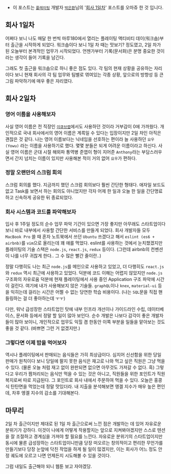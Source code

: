 * 이 포스트는 [`플레이팅`](https://plating.co.kr) 개발자 [`박은환`](https://www.facebook.com/park.dainel)님의 '[회사 1일차](http://dainelpark.github.io/2016/07/05/%ED%9A%8C%EC%82%AC-1%EC%9D%BC-%EC%B0%A8.html)' 포스트를 오마쥬 한 것 입니다.

## 회사 1일차
어쩌다 보니 나도 매달 한 번씩 마루180에서 열리는 플레이팅 액티비티 데이(워크숍)부터
출근을 시작하게 되었다. 워크숍이다 보니 1일 차 때는 맛보기? 정도였고, 2일 차가 된 오늘부터
본격적인 업무가 시작되었다. 언젠가부터 기록(문서화)은 분명 중요한 것이라는 생각이 들어
기록을 남긴다.

그래도 첫 출근을 워크숍으로 하니 좋은 점도 있다. 각 팀의 현재 상황을 공유하는 자리이다 보니 현재 회사의 각 팀 업무와 팀별로 엮여있는 각종 상황, 앞으로의 방향성 등 큰 그림 파악하기에 매우 좋은 자리였다.

## 회사 2일차
### 영어 이름을 사용해보자
사실 영어 이름은 전 직장인 [`이큐브랩`](http://ecubelabs.com)에서도 사용하던 것이라 거부감이 0에 가까웠다. 개인적으로 국내 회사에서의 영어 이름은 계륵일 수 있다는 입장이지만 2일 차인 아직은 괜찮은 것 같다. 나는 영어 이름보다는 닉네임을 선호하는 편이라 늘 사용하던 `요우(Yowu)` 라는 이름을 사용하기로 했다. 몇몇 분들은 되게 어려운 이름이라고 하신다. 사실 영어 이름은 군대 시절 해외파 통역병 준엽이 형이 지어준 `Anthony`라는 부담스러우면서 간지 넘치는 이름이 있지만 사용해본 적이 거의 없어 `요우`가 편하다.

### 정말 오랜만의 스크럼 회의
스크럼 회의를 했다. 지금까지 했던 스크럼 회의보다 훨씬 간단한 형태다. 애자일 보드도 없고 Task를 보면서 하는 회의도 아니었지만 각자 어제 한 일과 오늘 한 일을 간단명료하고 신속하게 공유한 뒤 종료되었다.

### 회사 시스템과 코드를 파악해보자
입사 후 1주일 정도의 순수 업무 파악 기간이 있으면 가장 좋지만 아무래도 스타트업이다 보니 바로 내부에서 사용할 간단한 서비스를 만들게 되었다. 회사 개발자들 모두 `MacBook Pro` 쓸 때 혼자 노트북에서 쓰던 `Ubuntu` 쓰겠다고 해서 `eslint (es6 + airbnb)`를 `vim`으로 올리는데 꽤 애를 먹었다. eslint를 사용하는 것에서 눈치챘겠지만 플레이팅의 기술 스택은 `node.js`, `react.js`, `redux` 등이다. (그런데 airbnb의 컨벤션이 나를 너무 귀찮게 한다.. 그 수 많은 빨간 줄이란..)

정말 다행히도 나는 최근 `node.js`를 메인으로 사용하고 있었고, 더 다행히도 `react.js`와 `redux` 역시 최근에 사용하고 있었다. 덕분에 코드 이해는 어렵지 않았지만 `node.js` 구조화의 자유로움 덕분에 현재 플레이팅에서 사용 중인 Application 구조 파악에 시간이 걸린다. 여기에 내가 사용해보지 않은 기술들. `graphQL`이나 `knex`, `material-ui` 등을 익히는데 걸리는 시간은 어쩔 수 없는 당연한 학습 비용이다. (나는 `SQL`문을 직접 핸들링하는 걸 더 좋아하는데 ㅜㅜ)

다만, 워낙 급성장한 스타트업인 탓에 내부 인프라 개선이나 가이드라인 수립, 데이터베이스,
문서화 등에서 정말 할 일이 많아 보인다. 순수 개발은 나보다 감각이 좋은 개발자들이
많아 보이니, 개인적으로 업무도 익힐 겸 한동안 이쪽 부분을 일들을 맡아보는 것도 좋을 것 같다. (바쁘면 그런 거 없겠지만.)

### 그렇다면 이제 밥을 먹어보자
역시나 플레이팅에서 판매되는 음식들은 가히 최상급이다. 심지어 신선함을 위한 당일 판매가 원칙이다 보니 당일에 팔지 못한 음식은 재고로 나와 먹고 싶은 직원은 그냥 먹을 수 있다. (물론 오늘 처럼 재고 없이 완판되면 없으면 아무것도 가져갈 수 없다. 흑) 그렇다고 우리가 짬처리되는 음식만 먹을 수 있는 것은 아니고, 직원들을 위한 포인트가 직원 복지로써 따로 지급된다. 그 포인트로 회사 내에서 주문하여 먹을 수 있다. 오늘은 홍콩식 탄탄면을 먹었는데 정말 맛있더라. 내 지출을 분석해보면 앵겔 지수가 매우 높은 편인데, 차후 엥겔 지수의 감소를 기대해본다.

## 마무리
2일 차 출근이지만 제대로 된 1일 차 출근으로써 느낀 점은 개발하는 데 있어 자유로운 분위기가 강하다. 이것이 나에게 어떻게 작용할지는 앞으로 지켜봐야겠지만 스스로 텐션을 잘 조절하고 경계심을 가져야 할 필요를 느낀다. 자유로운 분위기의 스타트업이지만 동시에 물론 급성장하는 스타트업이니만큼 당장 떠오르는 창의적이고 편리한 무언가를 만들기보다 당장 눈앞에 닥친 작업을 하게 될 일이 많겠지만, 이는 회사가 어느 정도 안정 궤도에 오르고 나면 언제든지 시도해볼 수 있을 것이다.

그럼 내일도 출근해야 되니 웹툰 보고 자야겠당.
